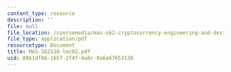 ```yaml
---
content_type: resource
description: ''
file: null
file_location: /coursemedia/mas-s62-cryptocurrency-engineering-and-design-spring-2018/8961df8616572f4f4a8c8a6a67653138_MAS-S62S18-lec02.pdf
file_type: application/pdf
resourcetype: Document
title: MAS-S62S18-lec02.pdf
uid: 8961df86-1657-2f4f-4a8c-8a6a67653138
---
```


